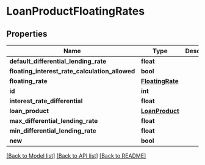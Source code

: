 # LoanProductFloatingRates

## Properties
Name | Type | Description | Notes
------------ | ------------- | ------------- | -------------
**default_differential_lending_rate** | **float** |  | [optional] 
**floating_interest_rate_calculation_allowed** | **bool** |  | [optional] 
**floating_rate** | [**FloatingRate**](FloatingRate.md) |  | [optional] 
**id** | **int** |  | [optional] 
**interest_rate_differential** | **float** |  | [optional] 
**loan_product** | [**LoanProduct**](LoanProduct.md) |  | [optional] 
**max_differential_lending_rate** | **float** |  | [optional] 
**min_differential_lending_rate** | **float** |  | [optional] 
**new** | **bool** |  | [optional] 

[[Back to Model list]](../README.md#documentation-for-models) [[Back to API list]](../README.md#documentation-for-api-endpoints) [[Back to README]](../README.md)

